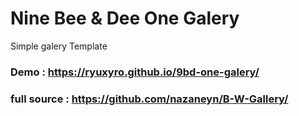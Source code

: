 # Nine Bee & Dee One Galery

Simple galery Template
<br>
### Demo : https://ryuxyro.github.io/9bd-one-galery/
### full source : https://github.com/nazaneyn/B-W-Gallery/

